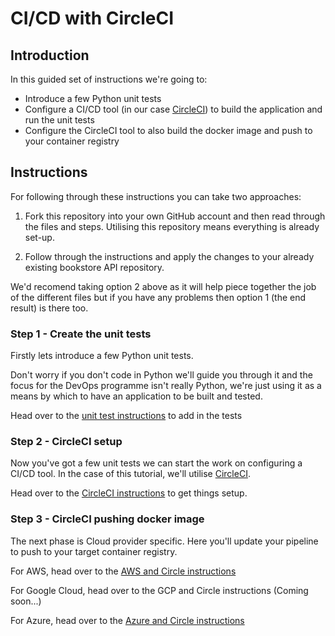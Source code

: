 # CI/CD with CircleCI

## Introduction

In this guided set of instructions we're going to:

* Introduce a few Python unit tests 
* Configure a CI/CD tool (in our case [CircleCI](https://circleci.com/)) to build the application and run the unit tests
* Configure the CircleCI tool to also build the docker image and push to your container registry

## Instructions

For following through these instructions you can take two approaches:

1. Fork this repository into your own GitHub account and then read through the files and steps. Utilising this repository means everything is already set-up.

2. Follow through the instructions and apply the changes to your already existing bookstore API repository.

We'd recomend taking option 2 above as it will help piece together the job of the different files but if you have any problems then option 1 (the end result) is there too.

### Step 1 - Create the unit tests

Firstly lets introduce a few Python unit tests. 

Don't worry if you don't code in Python we'll guide you through it and the focus for the DevOps programme isn't really Python, we're just using it as a means by which to have an application to be built and tested.

Head over to the [unit test instructions](./docs/UNITTESTS.md) to add in the tests

### Step 2 - CircleCI setup

Now you've got a few unit tests we can start the work on configuring a CI/CD tool. In the case of this tutorial, we'll utilise [CircleCI](https://circleci.com/).

Head over to the [CircleCI instructions](./docs/CICD.md) to get things setup.

### Step 3 - CircleCI pushing docker image

The next phase is Cloud provider specific. Here you'll update your pipeline to push to your target container registry.

For AWS, head over to the [AWS and Circle instructions](./docs/AWSCIRCLEPUSH.md)

For Google Cloud, head over to the GCP and Circle instructions (Coming soon...)

For Azure, head over to the [Azure and Circle instructions](./docs/AZURECIRCLEPUSH.md)